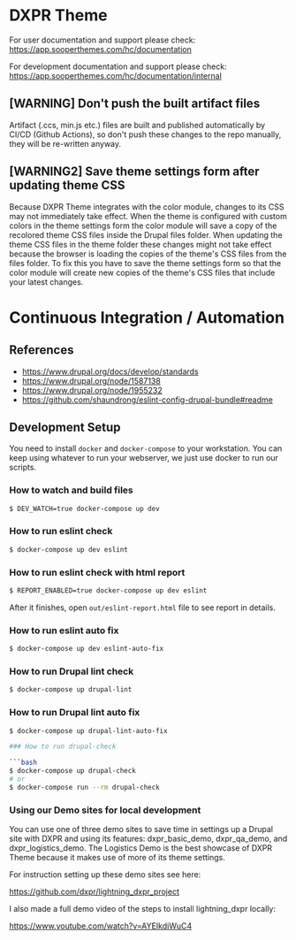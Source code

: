 # DXPR Theme

For user documentation and support please check:
https://app.sooperthemes.com/hc/documentation

For development documentation and support please check:
https://app.sooperthemes.com/hc/documentation/internal


## [WARNING] Don't push the built artifact files

Artifact (.ccs, min.js etc.) files are built and published automatically
by CI/CD (Github Actions), so don't push these
changes to the repo manually, they will be re-written anyway.

## [WARNING2] Save theme settings form after updating theme CSS

Because DXPR Theme integrates with the color module, changes to its CSS may not immediately take effect.
When the theme is configured with custom colors in the theme settings form the color module will save a copy of the recolored theme CSS files inside the Drupal files folder. When updating the theme CSS files in the theme folder these changes might not take effect because the browser is loading the copies of the theme's CSS files from the files folder. To fix this you have to save the theme settings form so that the color module will create new copies of the theme's CSS files that include your latest changes.

# Continuous Integration / Automation

## References

- https://www.drupal.org/docs/develop/standards
- https://www.drupal.org/node/1587138
- https://www.drupal.org/node/1955232
- https://github.com/shaundrong/eslint-config-drupal-bundle#readme

## Development Setup

You need to install `docker` and `docker-compose` to your workstation.
You can keep using whatever to run your webserver,
we just use docker to run our scripts.


### How to watch and build files

```bash
$ DEV_WATCH=true docker-compose up dev
```

### How to run eslint check

```bash
$ docker-compose up dev eslint
```

### How to run eslint check with html report

```bash
$ REPORT_ENABLED=true docker-compose up dev eslint
```

After it finishes, open `out/eslint-report.html` file to see report in details.


### How to run eslint auto fix

```bash
$ docker-compose up dev eslint-auto-fix
```

### How to run Drupal lint check

```bash
$ docker-compose up drupal-lint
```

### How to run Drupal lint auto fix

```bash
$ docker-compose up drupal-lint-auto-fix

### How to run drupal-check

```bash
$ docker-compose up drupal-check
# or
$ docker-compose run --rm drupal-check
```

### Using our Demo sites for local development

You can use one of three demo sites to save time in settings up a Drupal site with DXPR and using its features: dxpr_basic_demo, dxpr_qa_demo, and dxpr_logistics_demo. The Logistics Demo is the best showcase of DXPR Theme because it makes use of more of its theme settings.

For instruction setting up these demo sites see here: 

https://github.com/dxpr/lightning_dxpr_project

I also made a full demo video of the steps to install lightning_dxpr locally:

https://www.youtube.com/watch?v=AYEIkdiWuC4
